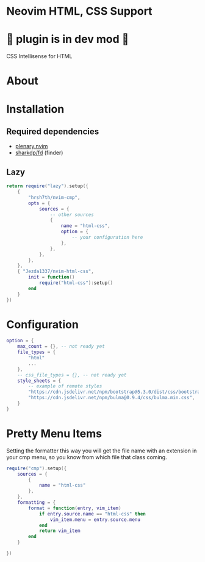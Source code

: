 # Neovim HTML, CSS Support

# 🚧 plugin is in dev mod 🚧

CSS Intellisense for HTML

# About

# Installation

## Required dependencies

- [plenary.nvim](https://github.com/nvim-lua/plenary.nvim)
- [sharkdp/fd](https://github.com/sharkdp/fd) (finder)

## Lazy
```lua
return require("lazy").setup({
    {
        "hrsh7th/nvim-cmp",
        opts = {
            sources = {
                -- other sources
                {
                    name = "html-css",
                    option = {
                        -- your configuration here
                    },
                },
            },
        },
    },
    { "Jezda1337/nvim-html-css",
        init = function()
            require("html-css"):setup()
        end
    }
})
```

# Configuration

```lua
option = {
    max_count = {}, -- not ready yet
    file_types = {
        "html"
        ...
    },
    -- css_file_types = {}, -- not ready yet
    style_sheets = {
        -- example of remote styles
        "https://cdn.jsdelivr.net/npm/bootstrap@5.3.0/dist/css/bootstrap.min.css",
        "https://cdn.jsdelivr.net/npm/bulma@0.9.4/css/bulma.min.css",
    }
}
```

# Pretty Menu Items

Setting the formatter this way you will get the file name with an extension in your cmp
menu, so you know from which file that class coming.

```lua
require("cmp").setup({
    sources = {
        {
            name = "html-css"
        },
    },
    formatting = {
        format = function(entry, vim_item)
            if entry.source.name == "html-css" then
                vim_item.menu = entry.source.menu
            end
            return vim_item
        end
    }

})
```
